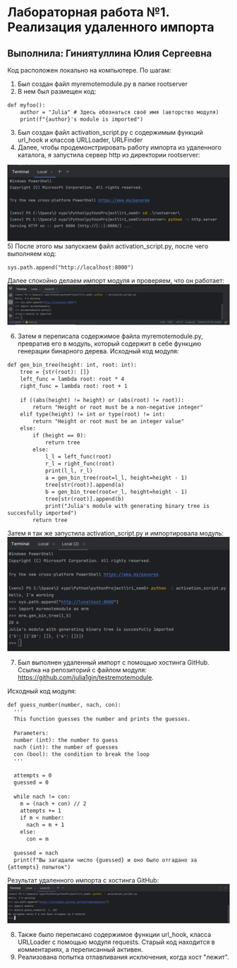# Лабораторная работа №1. Реализация удаленного импорта
## Выполнила: Гиниятуллина Юлия Сергеевна

Код расположен локально на компьютере.
По шагам:
1) Был создан файл myremotemodule.py в папке rootserver
2) В нем был размещен код:
```
def myfoo():
    author = "Julia" # Здесь обознаться своё имя (авторство модуля)
    print(f"{author}'s module is imported")
```
3) Был создан файл activation_script.py с содержимым функций url_hook и классов URLLoader, URLFinder
4) Далее, чтобы продемонстрировать работу импорта из удаленного каталога, я запустила сервер http из директории rootserver:

![Запуск сервера](images/img-2.png)
5) После этого мы запускаем файл activation_script.py, после чего выполняем код:
```
sys.path.append("http://localhost:8000")
```
Далее спокойно делаем импорт модуля и проверяем, что он работает:
![Удаленный импорт](images/img-1.png)

6) Затем я переписала содержимое файла myremotemodule.py, превратив его в модуль, который содержит в себе функцию генерации бинарного дерева. Исходный код модуля:
```
def gen_bin_tree(height: int, root: int):
    tree = {str(root): []}
    left_func = lambda root: root * 4
    right_func = lambda root: root + 1

    if ((abs(height) != height) or (abs(root) != root)):
        return "Height or root must be a non-negative integer"
    elif type(height) != int or type(root) != int:
        return "Height or root must be an integer value"
    else:
        if (height == 0):
            return tree
        else:
            l_l = left_func(root)
            r_l = right_func(root)
            print(l_l, r_l)
            a = gen_bin_tree(root=l_l, height=height - 1)
            tree[str(root)].append(a)
            b = gen_bin_tree(root=r_l, height=height - 1)
            tree[str(root)].append(b)
            print("Julia's module with generating binary tree is succesfully imported")
        return tree 
```

Затем я так же запустила activation_script.py и импортировала модуль:
![Удаленный импорт другого модуля](images/img-3.png)

7) Был выполнен удаленный импорт с помощью хостинга GitHub. Ссылка на репозиторий с файлом модуля: https://github.com/julia1gin/testremotemodule.

Исходный код модуля:
```
def guess_number(number, nach, con):
  '''
  This function guesses the number and prints the guesses.

  Parameters:
  number (int): the number to guess
  nach (int): the number of guesses
  con (bool): the condition to break the loop
  '''
  
  attempts = 0
  guessed = 0
  
  while nach != con:
    m = (nach + con) // 2
    attempts += 1
    if m < number:
      nach = m + 1
    else:
      con = m
  
  guessed = nach
  print(f"Вы загадали число {guessed} и оно было отгадано за {attempts} попыток")
```

Результат удаленного импорта с хостинга GitHub:
![Удаленный импорт с хостинга](images/img-4.png)

8) Также было переписано содержимое функции url_hook, класса URLLoader с помощью модуля requests. Старый код находится в комментариях, а переписанный активен.
9) Реализована попытка отлавливания исключения, когда хост "лежит".
